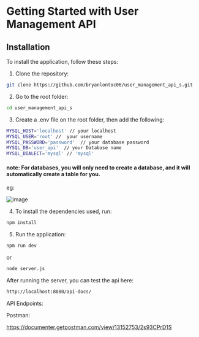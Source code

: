 # Getting Started with User Management API

## Installation

To install the application, follow these steps:

1. Clone the repository:
```bash
git clone https://github.com/bryanlontoc06/user_management_api_s.git
```

2. Go to the root folder:
```bash
cd user_management_api_s
```

3. Create a .env file on the root folder, then add the following:
```bash
MYSQL_HOST='localhost' // your localhost
MYSQL_USER='root' //  your username
MYSQL_PASSWORD='password'  // your database password
MYSQL_DB='user_api'  // your Database name
MYSQL_DIALECT='mysql' // 'mysql'
```
#### note: For databases, you will only need to create a database, and it will automatically create a table for you.
eg:

![image](https://user-images.githubusercontent.com/85468571/221435482-01c90df9-9366-4b7b-858f-604dfa974c4f.png)


4. To install the dependencies used, run:
```bash
npm install
```

5. Run the application:
```bash
npm run dev
```
or
```bash
node server.js
```

After running the server, you can test the api here:
```bash
http://localhost:8080/api-docs/
```

API Endpoints:

Postman:

https://documenter.getpostman.com/view/13152753/2s93CPrD1S
